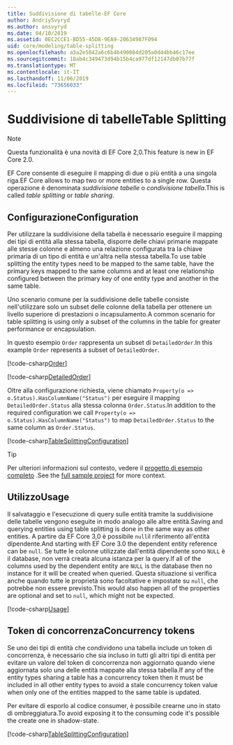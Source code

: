 ```yaml
---
title: Suddivisione di tabelle-EF Core
author: AndriySvyryd
ms.author: ansvyryd
ms.date: 04/10/2019
ms.assetid: 0EC2CCE1-BD55-45D8-9EA9-20634987F094
uid: core/modeling/table-splitting
ms.openlocfilehash: a3a2e5842a6c6b4b490084d205a0d44bb46c17ee
ms.sourcegitcommit: 18ab4c349473d94b15b4ca977df12147db07b77f
ms.translationtype: MT
ms.contentlocale: it-IT
ms.lasthandoff: 11/06/2019
ms.locfileid: "73656033"
---
```

# <a name="table-splitting"></a><span data-ttu-id="d988f-102">Suddivisione di tabelle</span><span class="sxs-lookup"><span data-stu-id="d988f-102">Table Splitting</span></span>

>[!NOTE]
> <span data-ttu-id="d988f-103">Questa funzionalità è una novità di EF Core 2,0.</span><span class="sxs-lookup"><span data-stu-id="d988f-103">This feature is new in EF Core 2.0.</span></span>

<span data-ttu-id="d988f-104">EF Core consente di eseguire il mapping di due o più entità a una singola riga.</span><span class="sxs-lookup"><span data-stu-id="d988f-104">EF Core allows to map two or more entities to a single row.</span></span> <span data-ttu-id="d988f-105">Questa operazione è denominata _suddivisione tabelle_ o _condivisione tabella_.</span><span class="sxs-lookup"><span data-stu-id="d988f-105">This is called _table splitting_ or _table sharing_.</span></span>

## <a name="configuration"></a><span data-ttu-id="d988f-106">Configurazione</span><span class="sxs-lookup"><span data-stu-id="d988f-106">Configuration</span></span>

<span data-ttu-id="d988f-107">Per utilizzare la suddivisione della tabella è necessario eseguire il mapping dei tipi di entità alla stessa tabella, disporre delle chiavi primarie mappate alle stesse colonne e almeno una relazione configurata tra la chiave primaria di un tipo di entità e un'altra nella stessa tabella.</span><span class="sxs-lookup"><span data-stu-id="d988f-107">To use table splitting the entity types need to be mapped to the same table, have the primary keys mapped to the same columns and at least one relationship configured between the primary key of one entity type and another in the same table.</span></span>

<span data-ttu-id="d988f-108">Uno scenario comune per la suddivisione delle tabelle consiste nell'utilizzare solo un subset delle colonne della tabella per ottenere un livello superiore di prestazioni o incapsulamento.</span><span class="sxs-lookup"><span data-stu-id="d988f-108">A common scenario for table splitting is using only a subset of the columns in the table for greater performance or encapsulation.</span></span>

<span data-ttu-id="d988f-109">In questo esempio `Order` rappresenta un subset di `DetailedOrder`.</span><span class="sxs-lookup"><span data-stu-id="d988f-109">In this example `Order` represents a subset of `DetailedOrder`.</span></span>

[!code-csharp[Order](../../../samples/core/Modeling/TableSplitting/Order.cs?name=Order)]

[!code-csharp[DetailedOrder](../../../samples/core/Modeling/TableSplitting/DetailedOrder.cs?name=DetailedOrder)]

<span data-ttu-id="d988f-110">Oltre alla configurazione richiesta, viene chiamato `Property(o => o.Status).HasColumnName("Status")` per eseguire il mapping `DetailedOrder.Status` alla stessa colonna `Order.Status`.</span><span class="sxs-lookup"><span data-stu-id="d988f-110">In addition to the required configuration we call `Property(o => o.Status).HasColumnName("Status")` to map `DetailedOrder.Status` to the same column as `Order.Status`.</span></span>

[!code-csharp[TableSplittingConfiguration](../../../samples/core/Modeling/TableSplitting/TableSplittingContext.cs?name=TableSplitting&highlight=3)]

> [!TIP]
> <span data-ttu-id="d988f-111">Per ulteriori informazioni sul contesto, vedere il [progetto di esempio completo](https://github.com/aspnet/EntityFramework.Docs/tree/master/samples/core/Modeling/TableSplitting) .</span><span class="sxs-lookup"><span data-stu-id="d988f-111">See the [full sample project](https://github.com/aspnet/EntityFramework.Docs/tree/master/samples/core/Modeling/TableSplitting) for more context.</span></span>

## <a name="usage"></a><span data-ttu-id="d988f-112">Utilizzo</span><span class="sxs-lookup"><span data-stu-id="d988f-112">Usage</span></span>

<span data-ttu-id="d988f-113">Il salvataggio e l'esecuzione di query sulle entità tramite la suddivisione delle tabelle vengono eseguite in modo analogo alle altre entità.</span><span class="sxs-lookup"><span data-stu-id="d988f-113">Saving and querying entities using table splitting is done in the same way as other entities.</span></span> <span data-ttu-id="d988f-114">A partire da EF Core 3,0 è possibile `null`il riferimento all'entità dipendente.</span><span class="sxs-lookup"><span data-stu-id="d988f-114">And starting with EF Core 3.0 the dependent entity reference can be `null`.</span></span> <span data-ttu-id="d988f-115">Se tutte le colonne utilizzate dall'entità dipendente sono `NULL` è il database, non verrà creata alcuna istanza per la query.</span><span class="sxs-lookup"><span data-stu-id="d988f-115">If all of the columns used by the dependent entity are `NULL` is the database then no instance for it will be created when queried.</span></span> <span data-ttu-id="d988f-116">Questa situazione si verifica anche quando tutte le proprietà sono facoltative e impostate su `null`, che potrebbe non essere previsto.</span><span class="sxs-lookup"><span data-stu-id="d988f-116">This would also happen all of the properties are optional and set to `null`, which might not be expected.</span></span>

[!code-csharp[Usage](../../../samples/core/Modeling/TableSplitting/Program.cs?name=Usage)]

## <a name="concurrency-tokens"></a><span data-ttu-id="d988f-117">Token di concorrenza</span><span class="sxs-lookup"><span data-stu-id="d988f-117">Concurrency tokens</span></span>

<span data-ttu-id="d988f-118">Se uno dei tipi di entità che condividono una tabella include un token di concorrenza, è necessario che sia incluso in tutti gli altri tipi di entità per evitare un valore del token di concorrenza non aggiornato quando viene aggiornata solo una delle entità mappate alla stessa tabella.</span><span class="sxs-lookup"><span data-stu-id="d988f-118">If any of the entity types sharing a table has a concurrency token then it must be included in all other entity types to avoid a stale concurrency token value when only one of the entities mapped to the same table is updated.</span></span>

<span data-ttu-id="d988f-119">Per evitare di esporlo al codice consumer, è possibile crearne uno in stato di ombreggiatura.</span><span class="sxs-lookup"><span data-stu-id="d988f-119">To avoid exposing it to the consuming code it's possible the create one in shadow-state.</span></span>

[!code-csharp[TableSplittingConfiguration](../../../samples/core/Modeling/TableSplitting/TableSplittingContext.cs?name=ConcurrencyToken&highlight=2)]
